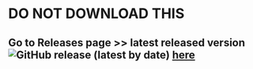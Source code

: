 # DO NOT DOWNLOAD THIS 
## Go to Releases page >> latest released version ![GitHub release (latest by date)](https://img.shields.io/github/v/release/tgpetrica/topskylrbb) [here](https://vats.im/ro/sector)
